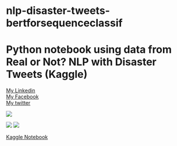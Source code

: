 # nlp-disaster-tweets-bertforsequenceclassif
Python notebook using data from Real or Not? NLP with Disaster Tweets (Kaggle)
==============================================
[My Linkedin](https://www.linkedin.com/in/sabirmakhlouf) <br />
[My Facebook](https://www.facebook.com/MakhloufSabir) <br />
[My twitter](https://twitter.com/Sabir_Makhlouf) <br />


**![](https://i.imgur.com/ipk2hRD.png)**

**![](https://i.imgur.com/w8zzXRn.png)**
**![](https://i.imgur.com/Neoj4wY.png)**


[Kaggle Notebook](https://www.kaggle.com/makhloufsabir/nlp-disaster-tweets-bertforsequenceclassif) <br />
